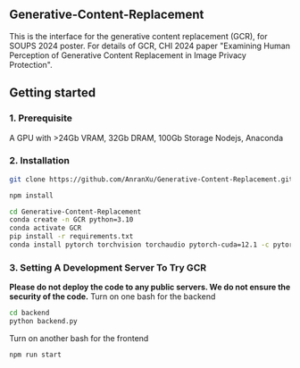 ## Generative-Content-Replacement
This is the interface for the generative content replacement (GCR), for SOUPS 2024 poster. 
For details of GCR, CHI 2024 paper "Examining Human Perception of Generative Content Replacement in Image Privacy Protection".

## Getting started
### 1. Prerequisite 
A GPU with >24Gb VRAM, 32Gb DRAM, 100Gb Storage
Nodejs, Anaconda
### 2. Installation
```bash
git clone https://github.com/AnranXu/Generative-Content-Replacement.git
```
```bash
npm install
```
```bash
cd Generative-Content-Replacement
conda create -n GCR python=3.10
conda activate GCR
pip install -r requirements.txt
conda install pytorch torchvision torchaudio pytorch-cuda=12.1 -c pytorch -c nvidia
```
### 3. Setting A Development Server To Try GCR
**Please do not deploy the code to any public servers. We do not ensure the security of the code.**
Turn on one bash for the backend
```bash
cd backend
python backend.py
```
Turn on another bash for the frontend
```bash
npm run start
```